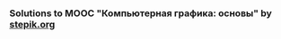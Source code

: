 ### Solutions to MOOC "Компьютерная графика: основы" by [stepik.org](https://stepik.org/course/419)
